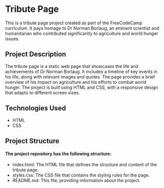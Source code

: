 <h1>Tribute Page</h1>
<p>This is a tribute page project created as part of the FreeCodeCamp curriculum. It pays homage to Dr Norman Borlaug, an eminent scientist and humanitarian who contributed significantly to agriculture and world hunger issues.</p>
<h2>Project Description</h2>
<p>The tribute page is a static web page that showcases the life and achievements of Dr Norman Borlaug. It includes a timeline of key events in his life, along with relevant images and quotes. The page provides a brief overview of his impact on agriculture and his efforts to combat world hunger.
The project is built using HTML and CSS, with a responsive design that adapts to different screen sizes.</p>
<h2>Technologies Used</h2>
<ul>
  <li>HTML</li>
  <li>CSS</li>
</ul>
<h2>Project Structure</h2>
<h4>The project repository has the following structure:</h4>
<ul>
  <li>index.html: The HTML file that defines the structure and content of the tribute page.</li>
  <li>styles.css: The CSS file that contains the styling rules for the page.</li>
  <li>README.md: This file, providing information about the project.</li>
</ul>
